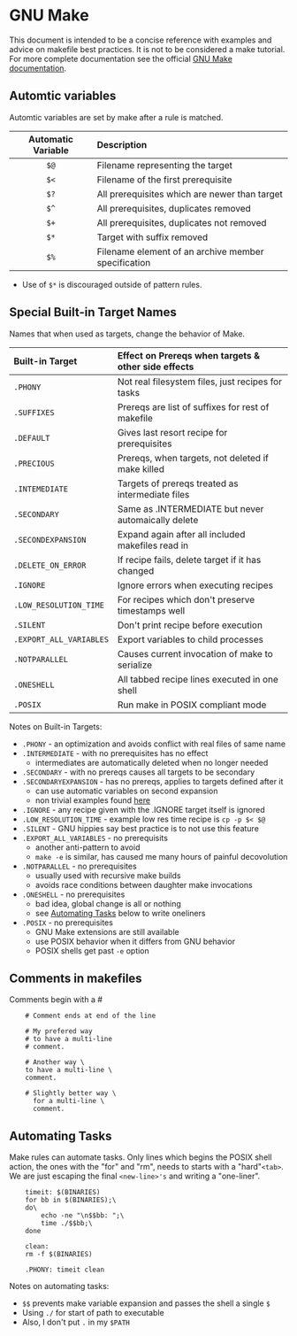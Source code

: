 # GNU Make

This document is intended to be a concise reference with examples
and advice on makefile best practices.  It is not to be considered
a make tutorial.  For more complete documentation see the official
[GNU Make documentation](https://www.gnu.org/software/make/).

## Automtic variables

Automtic variables are set by make after a rule is matched.

| Automatic Variable | Description                                         |
|:------------------:|:--------------------------------------------------- |
|        `$@`        | Filename representing the target                    |
|        `$<`        | Filename of the first prerequisite                  |
|        `$?`        | All prerequisites which are newer than target       |
|        `$^`        | All prerequisites, duplicates removed               |
|        `$+`        | All prerequisites, duplicates not removed           |
|        `$*`        | Target with suffix removed                          |
|        `$%`        | Filename element of an archive member specification |

* Use of `$*` is discouraged outside of pattern rules.

## Special Built-in Target Names

Names that when used as targets, change the behavior of Make.

| Built-in Target        | Effect on Prereqs when targets & other side effects |
|:---------------------- |:--------------------------------------------------- |
|`.PHONY`                | Not real filesystem files, just recipes for tasks   |
|`.SUFFIXES`             | Prereqs are list of suffixes for rest of makefile   |
|`.DEFAULT`              | Gives last resort recipe for prerequisites          |
|`.PRECIOUS`             | Prereqs, when targets, not deleted if make killed   |
|`.INTEMEDIATE`          | Targets of prereqs treated as intermediate files    |
|`.SECONDARY`            | Same as .INTERMEDIATE but never automaically delete |
|`.SECONDEXPANSION`      | Expand again after all included makefiles read in   |
|`.DELETE_ON_ERROR`      | If recipe fails, delete target if it has changed    |
|`.IGNORE`               | Ignore errors when executing recipes                |
|`.LOW_RESOLUTION_TIME`  | For recipes which don't preserve timestamps well    |
|`.SILENT`               | Don't print recipe before execution                 |
|`.EXPORT_ALL_VARIABLES` | Export variables to child processes                 |
|`.NOTPARALLEL`          | Causes current invocation of make to serialize      |
|`.ONESHELL`             | All tabbed recipe lines executed in one shell       |
|`.POSIX`                | Run make in POSIX compliant mode                    |

Notes on Built-in Targets:

* `.PHONY` - an optimization and avoids conflict with real files of same name
* `.INTERMEDIATE` - with no prerequisites has no effect
  * intermediates are automatically deleted when no longer needed
* `.SECONDARY` - with no prereqs causes all targets to be secondary
* `.SECONDARYEXPANSION` - has no prereqs, applies to targets defined after it
  * can use automatic variables on second expansion
  * non trivial examples found [here][1]
* `.IGNORE` - any recipe given with the .IGNORE target itself is ignored
* `.LOW_RESOLUTION_TIME` - example low res time recipe is `cp -p $< $@`
* `.SILENT` - GNU hippies say best practice is to not use this feature
* `.EXPORT_ALL_VARIABLES` - no prerequisits
  * another anti-pattern to avoid
  * `make -e` is similar, has caused me many hours of painful decovolution
* `.NOTPARALLEL` - no prerequisites
  * usually used with recursive make builds
  * avoids race conditions between daughter make invocations
* `.ONESHELL` - no prerequisites
  * bad idea, global change is all or nothing
  * see [Automating Tasks](#automating-tasks) below to write oneliners
* `.POSIX` - no prerequisites
  * GNU Make extensions are still available
  * use POSIX behavior when it differs from GNU behavior
  * POSIX shells get past `-e` option

[1]: https://www.gnu.org/software/make/manual/html_node/Secondary-Expansion.html

## Comments in makefiles

Comments begin with a #

```make
    # Comment ends at end of the line

    # My prefered way
    # to have a multi-line
    # comment.

    # Another way \
    to have a multi-line \
    comment.

    # Slightly better way \
      for a multi-line \
      comment.
```

## Automating Tasks

Make rules can automate tasks.  Only lines which begins the
POSIX shell action, the ones with the "for" and "rm", needs to starts with
a "hard"`<tab>`.  We are just escaping the final `<new-line>'s` and
writing a "one-liner".

```make
    timeit: $(BINARIES)
    for bb in $(BINARIES);\
    do\
        echo -ne "\n$$bb: ";\
        time ./$$bb;\
    done

    clean:
    rm -f $(BINARIES)

    .PHONY: timeit clean
```

Notes on automating tasks:

* `$$` prevents make variable expansion and passes the shell a single `$`
* Using `./` for start of path to executable
* Also, I don't put `.` in my `$PATH`
